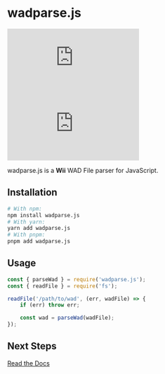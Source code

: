 # wadparse.js

![](https://img.shields.io/npm/v/wadparse.js?style=flat-square)
![](https://img.shields.io/npm/l/wadparse.js?style=flat-square)

wadparse.js is a **Wii** WAD File parser for JavaScript.

## Installation

```bash
# With npm:
npm install wadparse.js
# With yarn:
yarn add wadparse.js
# With pnpm:
pnpm add wadparse.js
```

## Usage

```js
const { parseWad } = require('wadparse.js');
const { readFile } = require('fs');

readFile('/path/to/wad', (err, wadFile) => {
    if (err) throw err;

    const wad = parseWad(wadFile);
});
```

## Next Steps

[Read the Docs](https://wadparse.c1200.cf/docs/installation)